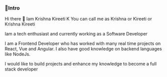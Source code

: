 ### 🔶Intro

Hi there 👋
Iam Krishna Kireeti K You can call me as Krishna or Kireeti or Krishna Kireeti

Iam a tech enthusiast and currently working as a Software Developer

I am a Frontend Developer who has worked with many real time projects on React, Vue and Angular. I also have good knowledge on backend languages like NodeJs. 

I would like to build projects and enhance my knowledge to become a full stack developer
